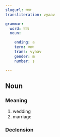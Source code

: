 ```yaml
---
slugurl: व्याव
transliteration: vyaav

grammar: 
  word: व्याव
  noun:

    ending: a
    term: व्याव
    trans: vyaav
    gender: m
    number: s

---
```


## Noun

### Meaning

<word-meanings>

1. wedding
2. marriage

</word-meanings>

### Declension

<noun-decl :grammar="grammar"></noun-decl>
